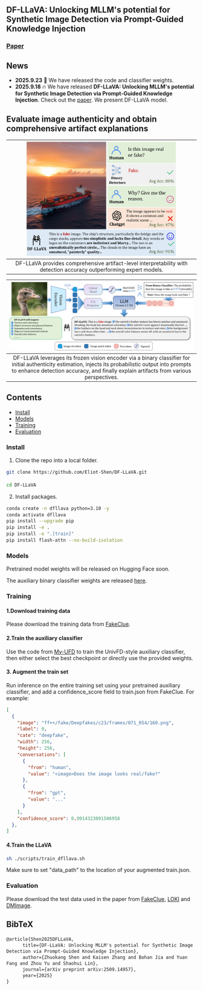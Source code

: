 ## DF-LLaVA: Unlocking MLLM's potential for Synthetic Image Detection via Prompt-Guided Knowledge Injection

### [Paper](https://arxiv.org/abs/2509.14957)

## News
- **2025.9.23** 🤗 We have released the code and classifier weights.
- **2025.9.18** 🔥 We have released **DF-LLaVA: Unlocking MLLM's potential for Synthetic Image Detection via Prompt-Guided Knowledge Injection**. Check out the [paper](https://arxiv.org/abs/2509.14957). We present DF-LLaVA model.

## Evaluate image authenticity and obtain comprehensive artifact explanations

<!-- | ![DF-LLaVA](./images/intro.jpg) | -->
| <img src="./images/intro.jpg" alt="DF-LLaVA" width="400"/> |
|:--:|
| DF-LLaVA provides comprehensive artifact-level interpretability with detection accuracy outperforming expert models. |

| ![DF-LLaVA](./images/teaser.jpg) |
|:--:|
| DF-LLaVA leverages its frozen vision encoder via a binary classifier for initial authenticity estimation, injects its probabilistic output into prompts to enhance detection accuracy, and finally explain artifacts from various perspectives. |

## Contents

- [Install](#install)
- [Models](#models)
- [Training](#Training)
- [Evaluation](#Evaluation)


### Install

1. Clone the repo into a local folder.

```bash
git clone https://github.com/Eliot-Shen/DF-LLaVA.git

cd DF-LLaVA
```

2. Install packages.

```bash
conda create -n dfllava python=3.10 -y
conda activate dfllava
pip install --upgrade pip 
pip install -e .
pip install -e ".[train]"
pip install flash-attn --no-build-isolation
```

### Models
Pretrained model weights will be released on Hugging Face soon.

The auxiliary binary classifier weights are released [here](https://github.com/Eliot-Shen/My-UFD/tree/main/checkpoints/clip_vitl14_336-2025-08-19-13-12-24).


### Training

#### 1.Download training data
Please download the training data from [FakeClue](https://huggingface.co/datasets/lingcco/FakeClue).

#### 2.Train the auxiliary classifier
Use the code from [My-UFD](https://github.com/Eliot-Shen/My-UFD) to train the UnivFD-style auxiliary classifier, then either select the best checkpoint or directly use the provided weights.

#### 3. Augment the train set
Run inference on the entire training set using your pretrained auxiliary classifier, and add a confidence_score field to train.json from FakeClue.
For example:
```json
[
  {
    "image": "ff++/fake/Deepfakes/c23/frames/071_054/160.png",
    "label": 0,
    "cate": "deepfake",
    "width": 256,
    "height": 256,
    "conversations": [
      {
        "from": "human",
        "value": "<image>Does the image looks real/fake?"
      },
      {
        "from": "gpt",
        "value": "..."
      }
    ],
    "confidence_score": 0.9914323091506958 
  },
]
```
#### 4.Train the LLaVA
```bash
sh ./scripts/train_dfllava.sh
```
Make sure to set "data_path" to the location of your augmented train.json.

### Evaluation
Please download the test data used in the paper from [FakeClue](https://huggingface.co/datasets/lingcco/FakeClue), [LOKI](https://huggingface.co/datasets/bczhou/LOKI) and [DMImage](https://github.com/grip-unina/DMimageDetection).


## BibTeX

```
@article{Shen2025DFLLaVA,
      title={DF-LLaVA: Unlocking MLLM's potential for Synthetic Image Detection via Prompt-Guided Knowledge Injection}, 
      author={Zhuokang Shen and Kaisen Zhang and Bohan Jia and Yuan Fang and Zhou Yu and Shaohui Lin},
      journal={arXiv preprint arXiv:2509.14957},
      year={2025}
}
```

```


